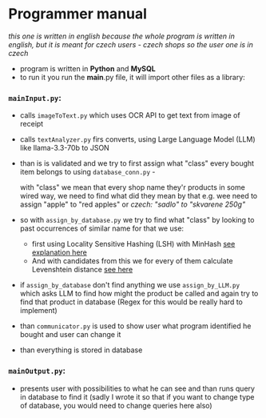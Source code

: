 # Programmer manual
*this one is written in english because the whole program is written in english, but it is meant for czech users - czech shops so the user one is in czech*

- program is written in **Python** and **MySQL**
- to run it you run the __main__.py file, it will import other files as a library:

### `mainInput.py`:
- calls `imageToText.py` which uses OCR API to get text from image of receipt
- calls `textAnalyzer.py` firs converts, using Large Language Model (LLM) like llama-3.3-70b to JSON
- than is is validated and we try to first assign what "class" every bought item belongs to using `database_conn.py` - 
    
    with "class" we mean that every shop name they'r products in some wired way, we need to find what did they mean by that e.g. wee need to assign "apple" to "red apples" or *czech: "sadlo" to "skvarene 250g"*

    
- so with `assign_by_database.py` we try to find what "class" by looking to past occurrences of similar name for that we use:
    - first using Locality Sensitive Hashing (LSH) with MinHash [see explanation here](https://medium.com/@omkarsoak/from-min-hashing-to-locality-sensitive-hashing-the-complete-process-b88b298d71a1)
    - And with candidates from this we for every of them calculate Levenshtein distance [see here](https://en.wikipedia.org/wiki/Levenshtein_distance)
- if `assign_by_database` don't find anything we use `assign_by_LLM.py` which asks LLM to find how might the product be called and again try to find that product in database (Regex for this would be really hard to implement)
- than `communicator.py` is used to show user what program identified he bought and user can change it
- than everything is stored in database

### `mainOutput.py`:
- presents user with possibilities to what he can see and than runs query in database to find it (sadly I wrote it so that if you want to change type of database, you would need to change queries here also)

